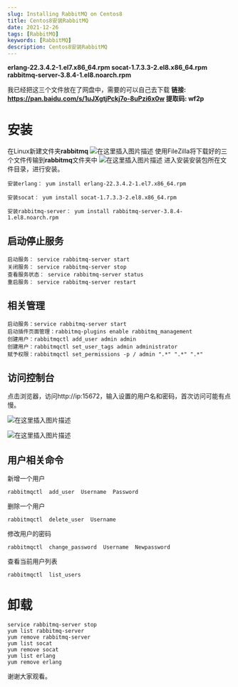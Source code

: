```yaml
---
slug: Installing RabbitMQ on Centos8
title: Centos8安装RabbitMQ
date: 2021-12-26
tags: [RabbitMQ]
keywords: [RabbitMQ]
description: Centos8安装RabbitMQ
---
```


**erlang-22.3.4.2-1.el7.x86_64.rpm
socat-1.7.3.3-2.el8.x86_64.rpm
rabbitmq-server-3.8.4-1.el8.noarch.rpm**

我已经把这三个文件放在了网盘中，需要的可以自己去下载
**链接: https://pan.baidu.com/s/1uJXgtjPckj7o-8uPzi6x0w 提取码: wf2p**

<!-- truncate -->


# 安装
在Linux新建文件夹**rabbitmq**
![在这里插入图片描述](https://img-blog.csdnimg.cn/1a2a609d51864056822484778a388bf9.png?x-oss-process=image/watermark,type_d3F5LXplbmhlaQ,shadow_50,text_Q1NETiBA5YaN6KeBIOeQhuaDsw==,size_14,color_FFFFFF,t_70,g_se,x_16)
使用FileZilla将下载好的三个文件传输到**rabbitmq**文件夹中
![在这里插入图片描述](https://img-blog.csdnimg.cn/4a0df953bf3443a296d774a917348cb3.png?x-oss-process=image/watermark,type_d3F5LXplbmhlaQ,shadow_50,text_Q1NETiBA5YaN6KeBIOeQhuaDsw==,size_20,color_FFFFFF,t_70,g_se,x_16)
进入安装安装包所在文件目录，进行安装。

```
安装erlang： yum install erlang-22.3.4.2-1.el7.x86_64.rpm
```

```
安装socat： yum install socat-1.7.3.3-2.el8.x86_64.rpm
```

```
安装rabbitmq-server： yum install rabbitmq-server-3.8.4-1.el8.noarch.rpm
```

## 启动停止服务

```
启动服务： service rabbitmq-server start
关闭服务： service rabbitmq-server stop
查看服务状态： service rabbitmq-server status
重启服务： service rabbitmq-server restart
```

## 相关管理

```
启动服务：service rabbitmq-server start
启动插件页面管理：rabbitmq-plugins enable rabbitmq_management
创建用户：rabbitmqctl add_user admin admin
创建用户：rabbitmqctl set_user_tags admin administrator
赋予权限：rabbitmqctl set_permissions -p / admin ".*" ".*" ".*"
```

## 访问控制台

点击浏览器，访问http://ip:15672，输入设置的用户名和密码，首次访问可能有点慢。

![在这里插入图片描述](https://img-blog.csdnimg.cn/56ec655a1f9041788784d212b0e6d49f.png?x-oss-process=image/watermark,type_d3F5LXplbmhlaQ,shadow_50,text_Q1NETiBA5YaN6KeBIOeQhuaDsw==,size_20,color_FFFFFF,t_70,g_se,x_16#pic_center)

![在这里插入图片描述](https://img-blog.csdnimg.cn/ff9e21cbc9ff4be4bfaedac592f12f58.png?x-oss-process=image/watermark,type_d3F5LXplbmhlaQ,shadow_50,text_Q1NETiBA5YaN6KeBIOeQhuaDsw==,size_20,color_FFFFFF,t_70,g_se,x_16#pic_center)

## 用户相关命令

新增一个用户

```
rabbitmqctl  add_user  Username  Password
```

 删除一个用户

```
rabbitmqctl  delete_user  Username
```

修改用户的密码

```
rabbitmqctl  change_password  Username  Newpassword
```

 查看当前用户列表

```
rabbitmqctl  list_users
```

# 卸载

```
service rabbitmq-server stop
yum list rabbitmq-server
yum remove rabbitmq-server
yum list socat
yum remove socat
yum list erlang
yum remove erlang
```


谢谢大家观看。




